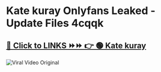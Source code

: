 
 # Kate kuray Onlyfans Leaked - Update Files 4cqqk

## <h2><a href="https://clipsfans.com/Kate_kuray&ref=git">🔗 Click to LINKS ⏩⏩ 👉 🟢 Kate kuray </a></h2>

<a href="https://clipsfans.com/Kate_kuray&ref=git" rel="nofollow" data-target="animated-image.originalLink"><img src="https://i.ibb.co.com/xMMVF88/686577567.gif" alt="Viral Video Original" style="max-width: 100%; display: inline-block;" data-target="animated-image.originalImage"></a>

